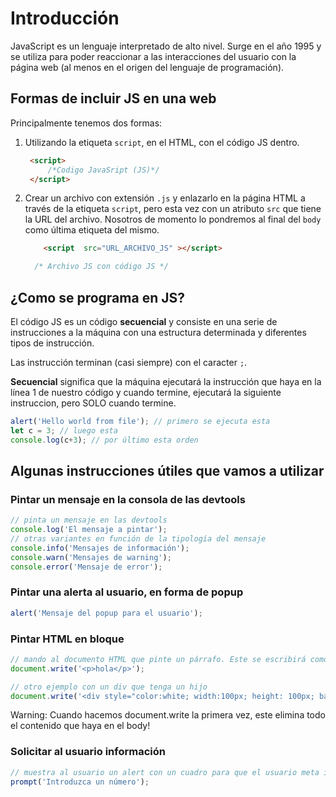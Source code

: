 # Introducción

JavaScript es un lenguaje interpretado de alto nivel. Surge en el año 1995 y se utiliza para poder reaccionar a las interacciones del usuario con la página web (al menos en el origen del lenguaje de programación).

## Formas de incluir JS en una web

Principalmente tenemos dos formas:

1. Utilizando la etiqueta `script`, en el HTML, con el código JS dentro.

    ```html
     <script>
         /*Codigo JavaSript (JS)*/
     </script>
    ```

2. Crear un archivo con extensión `.js` y enlazarlo en la página HTML a través de la etiqueta `script`, pero esta vez con un atributo `src` que tiene la URL del archivo. Nosotros de momento lo pondremos al final del `body` como última etiqueta del mismo.

    ```html
        <script  src="URL_ARCHIVO_JS" ></script>
    ```

    ```js
      /* Archivo JS con código JS */
    ```

## ¿Como se programa en JS?

El código JS es un código **secuencial** y consiste en una serie de instrucciones a la máquina con una estructura determinada y diferentes tipos de instrucción.

Las instrucción terminan (casi siempre) con el caracter `;`.

**Secuencial** significa que la máquina ejecutará la instrucción que haya en la línea 1 de nuestro código y cuando termine, ejecutará la siguiente instruccion, pero SOLO cuando termine.

```js
alert('Hello world from file'); // primero se ejecuta esta
let c = 3; // luego esta
console.log(c+3); // por último esta orden
```

## Algunas instrucciones útiles que vamos a utilizar

### Pintar un mensaje en la consola de las devtools

```js
// pinta un mensaje en las devtools
console.log('El mensaje a pintar');
// otras variantes en función de la tipología del mensaje
console.info('Mensajes de información');
console.warn('Mensajes de warning');
console.error('Mensaje de error');
```

### Pintar una alerta al usuario, en forma de popup

```js
alert('Mensaje del popup para el usuario');
```

### Pintar HTML en bloque

```js
// mando al documento HTML que pinte un párrafo. Este se escribirá como hijo del body
document.write('<p>hola</p>');

// otro ejemplo con un div que tenga un hijo
document.write('<div style="color:white; width:100px; height: 100px; background-color: violet"> <p>Esto está en un div</p> </div>');
```

Warning: Cuando hacemos document.write la primera vez, este elimina todo el contenido que haya en el body!

### Solicitar al usuario información

```js
// muestra al usuario un alert con un cuadro para que el usuario meta información y devuelve lo que el usuario ha introducido para que podamos guardarlo
prompt('Introduzca un número');
```
